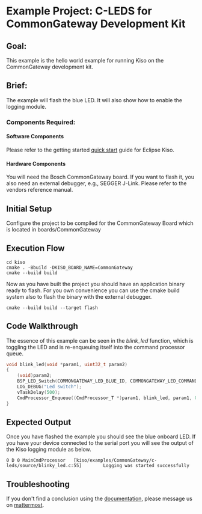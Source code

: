 # Example Project: C-LEDS for CommonGateway Development Kit

## Goal:
This example is the hello world example for running Kiso on the CommonGateway development kit.


## Brief:
The example will flash the blue LED. It will also show how to enable the logging module.

### Components Required:

#### Software Components
Please refer to the getting started [quick start](http://kiso.rempler.de:1313/user-guide/quick_start.html) guide for Eclipse Kiso. 

#### Hardware Components
You will need the Bosch CommonGateway board. If you want to flash it, you also need an external debugger, e.g., SEGGER J-Link. Please refer to the vendors reference manual.


##  Initial Setup
Configure the project to be compiled for the CommonGateway Board which is located in boards/CommonGateway

## Execution Flow
```
cd kiso
cmake . -Bbuild -DKISO_BOARD_NAME=CommonGateway
cmake --build build
```
Now as you have built the project you should have an application binary ready to flash.
For you own convenience you can use the cmake build system also to flash the binary with the external debugger.
```
cmake --build build --target flash
```


## Code Walkthrough

The essence of this example can be seen in the *blink_led* function, which is toggling the LED and is re-enqueuing itself into the command processor queue.

```c
void blink_led(void *param1, uint32_t param2)
{
    (void)param2;  
    BSP_LED_Switch(COMMONGATEWAY_LED_BLUE_ID, COMMONGATEWAY_LED_COMMAND_TOGGLE);
    LOG_DEBUG("Led switch");
    vTaskDelay(500);
    CmdProcessor_Enqueue((CmdProcessor_T *)param1, blink_led, param1, 0);
}
```

## Expected Output

Once you have flashed the example you should see the blue onboard LED. 
If you have your device connected to the serial port you will see the output of the Kiso logging module as below.
```
0 D 0 MainCmdProcessor   [kiso/examples/CommonGateway/c-leds/source/blinky_led.c:55]        Logging was started successfully
```

## Troubleshooting

If you don't find a conclusion using the [documentation](http://kiso.rempler.de:1313), please message us on [mattermost](mattermost.eclipse.org/eclipse/channels/kiso).
